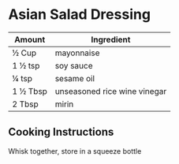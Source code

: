 # Asian Salad Dressing  
  
|Amount|Ingredient|  
|----|----|  
½ Cup | mayonnaise  
1 ½ tsp | soy sauce  
¼ tsp | sesame oil  
1 ½ Tbsp | unseasoned rice wine vinegar  
2 Tbsp | mirin  
  
## Cooking Instructions  
Whisk together, store in a squeeze bottle  
  
  